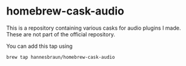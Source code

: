 # homebrew-cask-audio

This is a repository containing various casks for audio plugins I made. These are not part of the official repository.

You can add this tap using
```bash
brew tap hannesbraun/homebrew-cask-audio
```
